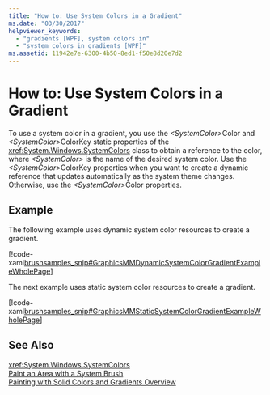 ```yaml
---
title: "How to: Use System Colors in a Gradient"
ms.date: "03/30/2017"
helpviewer_keywords: 
  - "gradients [WPF], system colors in"
  - "system colors in gradients [WPF]"
ms.assetid: 11942e7e-6300-4b50-8ed1-f50e8d20e7d2
---
```

# How to: Use System Colors in a Gradient
To use a system color in a gradient, you use the <em>\<SystemColor></em>Color and <em>\<SystemColor></em>ColorKey static properties of the <xref:System.Windows.SystemColors> class to obtain a reference to the color, where *\<SystemColor>* is the name of the desired system color. Use the <em>\<SystemColor></em>ColorKey properties when you want to create a dynamic reference that updates automatically as the system theme changes. Otherwise, use the <em>\<SystemColor></em>Color properties.  
  
## Example  
 The following example uses dynamic system color resources to create a gradient.  
  
 [!code-xaml[brushsamples_snip#GraphicsMMDynamicSystemColorGradientExampleWholePage](../../../../samples/snippets/csharp/VS_Snippets_Wpf/brushsamples_snip/CS/DynamicSystemColorExample.xaml#graphicsmmdynamicsystemcolorgradientexamplewholepage)]  
  
 The next example uses static system color resources to create a gradient.  
  
 [!code-xaml[brushsamples_snip#GraphicsMMStaticSystemColorGradientExampleWholePage](../../../../samples/snippets/csharp/VS_Snippets_Wpf/brushsamples_snip/CS/StaticSystemColorExample.xaml#graphicsmmstaticsystemcolorgradientexamplewholepage)]  
  
## See Also  
 <xref:System.Windows.SystemColors>  
 [Paint an Area with a System Brush](../../../../docs/framework/wpf/graphics-multimedia/how-to-paint-an-area-with-a-system-brush.md)  
 [Painting with Solid Colors and Gradients Overview](../../../../docs/framework/wpf/graphics-multimedia/painting-with-solid-colors-and-gradients-overview.md)
